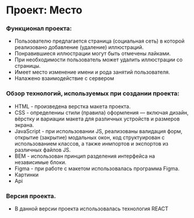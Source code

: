 # Проект: Место

### Функционал проекта:

* Пользователю предлагается страница (социальная сеть) в которой реализовано добавление (удаление) иллюстраций.
* Понравившиеся иллюстрации могут быть отмечены лайками.
* При необходимости пользователь может удалить иллюстрации со страницы.
* Имеет место изменение имени и рода занятий пользователя.
* Налажено взаимодействие с сервером

### Обзор технологий, используемых при создании проекта:

* HTML - произведена верстка макета проекта.
* CSS - определениы стили (правила) оформления — включая дизайн, вёрстку и вариации макета для различных устройств и размеров экрана.
* JavaScript - при использовании JS, реализованы валидация форм, открытие (закрытие) модальных окон, код структуирован с использованием классов, а также инмпортов и экспортов из различных файлов JS.
* BEM - использован принцип разделения интерфейса на независимые блоки.
* Figma - при работе с макетом использовалась программа Figma.
* Картинки
* Api

### Версия проекта.

* В данной версии проекта использовалась технология REACT
